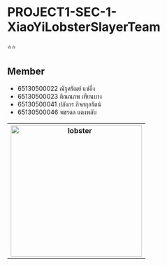 # PROJECT1-SEC-1-XiaoYiLobsterSlayerTeam
⭐⭐

## Member
- 65130500022 ณัฐศรัณย์ แซ่อึ่ง
- 65130500023 ติณณภพ เทียนบาง
- 65130500041 ปภังกร กิจสกุลรัตน์
- 65130500046 พชรดล แตงพลับ


<table align=center>
  <th>
    <img src="https://cdn.discordapp.com/attachments/1196805209381404682/1200079939706302576/Z.png?ex=65c4e08a&is=65b26b8a&hm=7b9c6f2bf49d2006dac6f93cfc10ce7daefa398d3f0f61ed0090bdc2e90552a6&" height="300" width="300" alt="lobster">
  </th>
</table>
